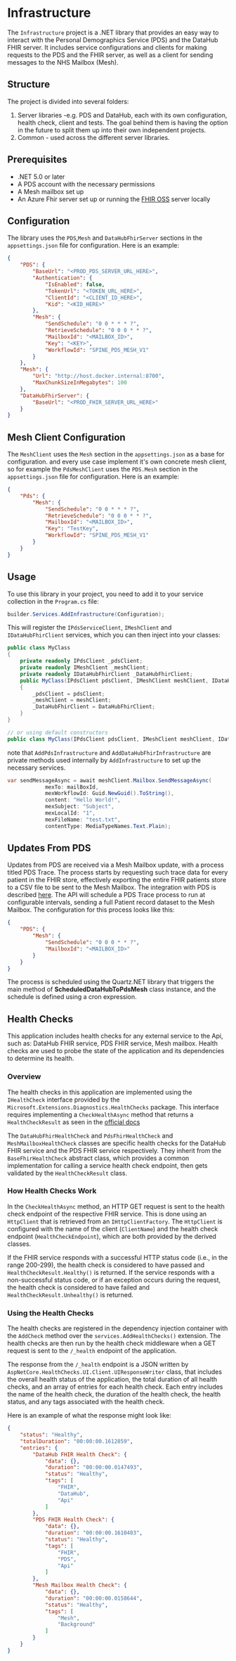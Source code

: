 # Infrastructure

The `Infrastructure` project is a .NET library that provides an easy way to interact with the Personal Demographics
Service (PDS) and the DataHub FHIR server. It includes service configurations and clients for making requests to the PDS
and the FHIR server, as well as a client for sending messages to the NHS Mailbox (Mesh).

## Structure

The project is divided into several folders:

1. Server libraries -e.g. PDS and DataHub, each with its own configuration, health check, client and tests. The goal behind them is having the option in the future to split them up into their own independent projects.
1. Common - used across the different server libraries.

## Prerequisites

- .NET 5.0 or later
- A PDS account with the necessary permissions
- A Mesh mailbox set up
- An Azure Fhir server set up or running the [FHIR OSS](https://github.com/microsoft/fhir-server) server locally

## Configuration

The library uses the `PDS`,`Mesh` and `DataHubFhirServer` sections in the `appsettings.json` file for configuration. Here is an
example:

```json
{
    "PDS": {
        "BaseUrl": "<PROD_PDS_SERVER_URL_HERE>",
        "Authentication": {
            "IsEnabled": false,
            "TokenUrl": "<TOKEN_URL_HERE>",
            "ClientId": "<CLIENT_ID_HERE>",
            "Kid": "<KID_HERE>"
        },
        "Mesh": {
            "SendSchedule": "0 0 * * * ?",
            "RetrieveSchedule": "0 0 0 * * ?",
            "MailboxId": "<MAILBOX_ID>",
            "Key": "<KEY>",
            "WorkflowId": "SPINE_PDS_MESH_V1"
        }
    },
    "Mesh": {
        "Url": "http://host.docker.internal:8700",
        "MaxChunkSizeInMegabytes": 100
    },
    "DataHubFhirServer": {
        "BaseUrl": "<PROD_FHIR_SERVER_URL_HERE>"
    }
}
```

## Mesh Client Configuration

The `MeshClient` uses the `Mesh` section in the `appsettings.json` as a base for configuration. and every use case
implement it's own concrete mesh client, so for example the `PdsMeshClient` uses the `PDS.Mesh` section in the
`appsettings.json` file for configuration. Here is an example:

```json
{
    "Pds": {
        "Mesh": {
            "SendSchedule": "0 0 * * * ?",
            "RetrieveSchedule": "0 0 0 * * ?",
            "MailboxId": "<MAILBOX_ID>",
            "Key": "TestKey",
            "WorkflowId": "SPINE_PDS_MESH_V1"
        }
    }
}
```

## Usage

To use this library in your project, you need to add it to your service collection in the `Program.cs` file:

```csharp
builder.Services.AddInfrastructure(Configuration);
```

This will register the `IPdsServiceClient`, `IMeshClient` and `IDataHubFhirClient` services, which you can then inject
into your classes:

```csharp
public class MyClass
{
    private readonly IPdsClient _pdsClient;
    private readonly IMeshClient _meshClient;
    private readonly IDataHubFhirClient _DataHubFhirClient;
    public MyClass(IPdsClient pdsClient, IMeshClient meshClient, IDataHubFhirClient DataHubFhirClient)
    {
        _pdsClient = pdsClient;
        _meshClient = meshClient;
        _DataHubFhirClient = DataHubFhirClient;
    }
}

// or using default constructors
public class MyClass(IPdsClient pdsClient, IMeshClient meshClient, IDataHubFhirClient DataHubFhirClient)
```

note that `AddPdsInfrastructure` and `AddDataHubFhirInfrastructure` are private methods used internally
by `AddInfrastructure` to set up the necessary services.

```csharp
var sendMessageAsync = await meshClient.Mailbox.SendMessageAsync(
            mexTo: mailBoxId,
            mexWorkflowId: Guid.NewGuid().ToString(),
            content: "Hello World!",
            mexSubject: "Subject",
            mexLocalId: "1",
            mexFileName: "test.txt",
            contentType: MediaTypeNames.Text.Plain);
```

## Updates From PDS

Updates from PDS are received via a Mesh Mailbox update, with a process titled PDS Trace.
The process starts by requesting such trace data for every patient in the FHIR store, effectively exporting the entire FHIR patients store to a CSV file to be sent to the Mesh Mailbox.
The integration with PDS is described [here](https://digital.nhs.uk/services/personal-demographics-service/using-the-pds-mesh-service-with-mesh-ui#sending-the-trace-request-to-pds).
The API will schedule a PDS Trace process to run at configurable intervals, sending a full Patient record dataset to the Mesh Mailbox.
The configuration for this process looks like this:

```json
{
    "PDS": {
        "Mesh": {
            "SendSchedule": "0 0 0 * * ?",
            "MailboxId": "<MAILBOX_ID>"
        }
    }
}
```

The process is scheduled using the Quartz.NET library that triggers the main method of **ScheduledDataHubToPdsMesh** class instance, and the schedule is defined using a cron expression.

## Health Checks

This application includes health checks for any external service to the Api, such as: DataHub FHIR service, PDS FHIR
service, Mesh mailbox.
Health checks are used to probe the state of the application and its dependencies to determine its health.

### Overview

The health checks in this application are implemented using the `IHealthCheck` interface provided by
the `Microsoft.Extensions.Diagnostics.HealthChecks` package. This interface requires implementing a `CheckHealthAsync`
method that returns a `HealthCheckResult` as seen in
the [official docs](https://learn.microsoft.com/en-us/aspnet/core/host-and-deploy/health-checks?view=aspnetcore-8.0)

The `DataHubFhirHealthCheck` and `PdsFhirHealthCheck` and `MeshMailboxHealthCheck`  classes are specific health checks
for the DataHub FHIR service
and the PDS FHIR service respectively. They inherit from the `BaseFhirHealthCheck` abstract class, which provides a
common implementation for calling a service health check endpoint, then gets validated by the `HealthCheckResult` class.

### How Health Checks Work

In the `CheckHealthAsync` method, an HTTP GET request is sent to the health check endpoint of the respective FHIR
service. This is done using an `HttpClient` that is retrieved from an `IHttpClientFactory`. The `HttpClient` is
configured with the name of the client (`ClientName`) and the health check endpoint (`HealthCheckEndpoint`), which are
both provided by the derived classes.

If the FHIR service responds with a successful HTTP status code (i.e., in the range 200-299), the health check is
considered to have passed and `HealthCheckResult.Healthy()` is returned. If the service responds with a non-successful
status code, or if an exception occurs during the request, the health check is considered to have failed
and `HealthCheckResult.Unhealthy()` is returned.

### Using the Health Checks

The health checks are registered in the dependency injection container with the `AddCheck` method over
the `services.AddHealthChecks()` extension. The health checks are then run by the health check
middleware when a GET request is sent to the `/_health` endpoint of the application.

The response from the `/_health` endpoint is a JSON written by `AspNetCore.HealthChecks.UI.Client.UIResponseWriter`
class,
that includes the overall health status of the application, the total duration of all health checks, and an array of
entries for each health check. Each entry includes the name of
the health check, the duration of the health check, the health status, and any tags associated with the health check.

Here is an example of what the response might look like:

```json
{
    "status": "Healthy",
    "totalDuration": "00:00:00.1612859",
    "entries": {
        "DataHub FHIR Health Check": {
            "data": {},
            "duration": "00:00:00.0147493",
            "status": "Healthy",
            "tags": [
                "FHIR",
                "DataHub",
                "Api"
            ]
        },
        "PDS FHIR Health Check": {
            "data": {},
            "duration": "00:00:00.1610403",
            "status": "Healthy",
            "tags": [
                "FHIR",
                "PDS",
                "Api"
            ]
        },
        "Mesh Mailbox Health Check": {
            "data": {},
            "duration": "00:00:00.0158644",
            "status": "Healthy",
            "tags": [
                "Mesh",
                "Background"
            ]
        }
    }
}
```
